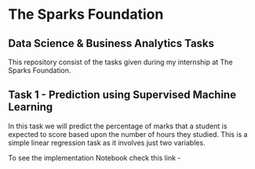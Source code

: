 # The Sparks Foundation
## Data Science & Business Analytics Tasks
This repository consist of the tasks given during my internship at The Sparks Foundation.
## Task 1 - Prediction using Supervised Machine Learning
In this task we will predict the percentage of marks that a student is expected to score based upon the number of hours they studied. This is a simple linear regression task as it involves just two variables.

To see the implementation Notebook check this link - 
